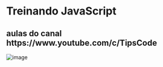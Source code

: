 <h1> Treinando JavaScript </h1>
<h2>aulas do canal https://www.youtube.com/c/TipsCode</h2>

![image](https://user-images.githubusercontent.com/108469634/180552562-376f31cf-6901-42b3-aa4c-41c1ecf61a1d.png)
